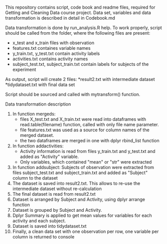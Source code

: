 This repository contains script, code book and readme files, required for Getting and Cleaning Data course project.
Data set, variables and data transformation is described in detail in Codebook.md

Data transformation is done by run_analysis.R help.
To work properly, script should be called from the folder, where the following files are present:

* x_test and x_train files with observation
* features.txt containes variable names
* y_train.txt, y_test.txt contain activity labels
* activities.txt contains activity names 
* subject_test.txt, subject_train.txt contain labels for subjects of the experiment

As output, script will create 2 files:
*result2.txt with intermediate dataset
*tidydataset.txt with final data set

Script should be sourced and called with mytransform() function.

Data transformation description

1. In function mergeds:
	* files X_test.txt and X_train.txt were read into dataframes with read.table(filename) function, called with only file name parameter.
	* file features.txt was used as a source for column names of the merged dataset.
	* the two dataframes are merged in one with dplyr rbind_list function
2. In function addactivities:
	*  Activity information is read from files y_train.txt and y_test.txt and added as "Activity" variable. 
	* Only variables, which contained "mean" or "str" were extracted
3. In function addsubject: Subjects of observation were extracted from files subject_test.txt and subject_train.txt and added as "Subject" column to the dataset
4. The dataset is saved into result2.txt. This allows to re-use the intermediate dataset without re-calculation
5. The final dataset is read from result2.txt
6. Dataset is arranged by Subject and Activity, using dplyr arrange function
7. Dataset is grouped by Subject and Activity.
8. Dplyr Summary is applied to get mean values for variables for each activity and each subject.
9. Dataset is saved into tidydataset.txt
10. Finally, a clean data set with one observation per row, one variable per column is returned to console


 